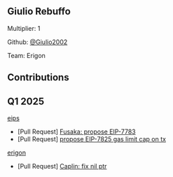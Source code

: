 ## Giulio Rebuffo
Multiplier: 1

Github: [@Giulio2002](https://github.com/Giulio2002)

Team: Erigon

## Contributions
## Q1 2025

[eips](https://github.com/ethereum/eips)
* [Pull Request] [Fusaka: propose EIP-7783](https://github.com/ethereum/EIPs/pull/9367)
* [Pull Request] [propose EIP-7825 gas limit cap on tx](https://github.com/ethereum/EIPs/pull/9368)

[erigon](https://github.com/erigontech/erigon)
* [Pull Request] [Caplin: fix nil ptr](https://github.com/erigontech/erigon/pull/13841)

